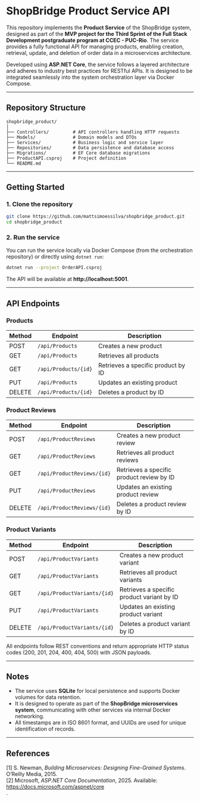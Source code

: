 ﻿# ShopBridge Product Service API

This repository implements the **Product Service** of the ShopBridge system, designed as part of the **MVP project for the Third Sprint of the Full Stack Development postgraduate program at CCEC - PUC-Rio**. The service provides a fully functional API for managing products, enabling creation, retrieval, update, and deletion of order data in a microservices architecture.

Developed using **ASP.NET Core**, the service follows a layered architecture and adheres to industry best practices for RESTful APIs. It is designed to be integrated seamlessly into the system orchestration layer via Docker Compose.

---

## Repository Structure

```
shopbridge_product/
│
├── Controllers/         # API controllers handling HTTP requests
├── Models/              # Domain models and DTOs
├── Services/            # Business logic and service layer
├── Repositories/        # Data persistence and database access
├── Migrations/          # EF Core database migrations
├── ProductAPI.csproj    # Project definition
└── README.md
```

---

## Getting Started

### 1. Clone the repository
```bash
git clone https://github.com/mattsimoessilva/shopbridge_product.git
cd shopbridge_product
```

### 2. Run the service
You can run the service locally via Docker Compose (from the orchestration repository) or directly using `dotnet run`:

```bash
dotnet run --project OrderAPI.csproj
```

The API will be available at **http://localhost:5001**.

---

## API Endpoints

### Products

| Method | Endpoint           | Description                       |
|--------|------------------|-----------------------------------|
| POST   | `/api/Products`     | Creates a new product               |
| GET    | `/api/Products`     | Retrieves all products              |
| GET    | `/api/Products/{id}` | Retrieves a specific product by ID |
| PUT    | `/api/Products`     | Updates an existing product         |
| DELETE | `/api/Products/{id}` | Deletes a product by ID            |

### Product Reviews

| Method | Endpoint           | Description                       |
|--------|------------------|-----------------------------------|
| POST   | `/api/ProductReviews`     | Creates a new product review              |
| GET    | `/api/ProductReviews`     | Retrieves all product reviews             |
| GET    | `/api/ProductReviews/{id}` | Retrieves a specific product review by ID |
| PUT    | `/api/ProductReviews`     | Updates an existing product review         |
| DELETE | `/api/ProductReviews/{id}` | Deletes a product review by ID            |

### Product Variants

| Method | Endpoint           | Description                       |
|--------|------------------|-----------------------------------|
| POST   | `/api/ProductVariants`     | Creates a new product variant              |
| GET    | `/api/ProductVariants`     | Retrieves all product variants             |
| GET    | `/api/ProductVariants/{id}` | Retrieves a specific product variant by ID |
| PUT    | `/api/ProductVariants`     | Updates an existing product variant         |
| DELETE | `/api/ProductVariants/{id}` | Deletes a product variant by ID            |

All endpoints follow REST conventions and return appropriate HTTP status codes (200, 201, 204, 400, 404, 500) with JSON payloads.

---

## Notes

- The service uses **SQLite** for local persistence and supports Docker volumes for data retention.  
- It is designed to operate as part of the **ShopBridge microservices system**, communicating with other services via internal Docker networking.  
- All timestamps are in ISO 8601 format, and UUIDs are used for unique identification of records.

---

## References

[1] S. Newman, *Building Microservices: Designing Fine-Grained Systems*. O’Reilly Media, 2015.  
[2] Microsoft, *ASP.NET Core Documentation*, 2025. Available: https://docs.microsoft.com/aspnet/core  
.